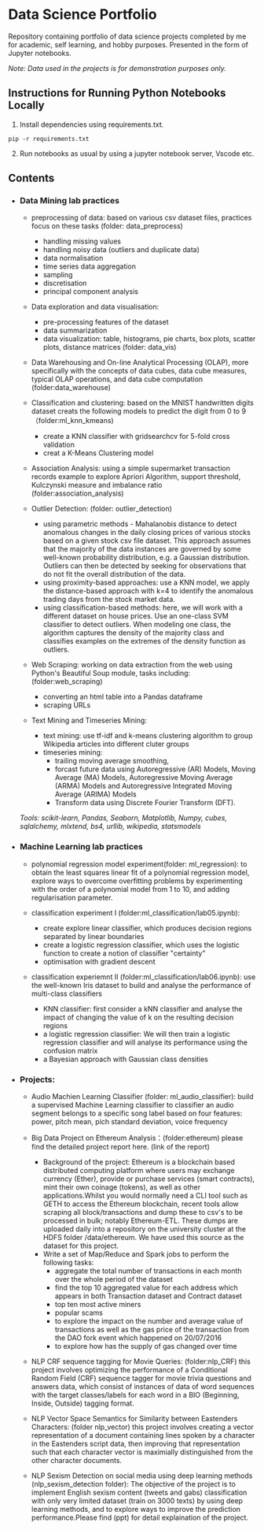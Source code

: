 # Data Science Portfolio
Repository containing portfolio of data science projects completed by me for academic, self learning, and hobby purposes. Presented in the form of Jupyter notebooks.

_Note: Data used in the projects is for demonstration purposes only._

## Instructions for Running Python Notebooks Locally
1. Install dependencies using requirements.txt.
```
pip -r requirements.txt
```
2. Run notebooks as usual by using a jupyter notebook server, Vscode etc.

## Contents
- ### Data Mining lab practices
    - preprocessing of data: based on various csv dataset files, practices focus on these tasks  (folder: data_preprocess)
        - handling missing values 
        - handling noisy data (outliers and duplicate data) 
        - data normalisation 
        - time series data aggregation
        - sampling
        - discretisation
        - principal component analysis

    - Data exploration and data visualisation: 
        - pre-processing features of the dataset
        - data summarization
        - data visualization: table, histograms, pie charts, box plots, scatter plots, distance matrices (folder: data_vis) 

    - Data Warehousing and On-line Analytical Processing (OLAP), more specifically with the concepts of data cubes, data cube measures, typical OLAP operations, and data cube computation (folder:data_warehouse)

    - Classification and clustering: based on the MNIST handwritten digits dataset creats the following models to predict the digit from 0 to 9 （folder:ml_knn_kmeans)
        - create a KNN classifier with gridsearchcv for 5-fold cross validation
        - creat a K-Means Clustering model

    -  Association Analysis: using a simple supermarket transaction records example to explore Apriori Algorithm, support threshold,  Kulczynski measure and imbalance ratio (folder:association_analysis)

    - Outlier Detection: (folder: outlier_detection)
        - using parametric methods - Mahalanobis distance to detect anomalous changes in the daily closing prices of various stocks based on a given stock csv file dataset. This approach assumes that the majority of the data instances are governed by some well-known probability distribution, e.g. a Gaussian distribution. Outliers can then be detected by seeking for observations that do not fit the overall distribution of the data.
        - using proximity-based approaches: use a KNN model, we apply the distance-based approach with k=4 to identify the anomalous trading days from the stock market data. 
        - using classification-based methods: here, we will work with a different dataset on house prices. Use an one-class SVM classifier to detect outliers. When modeling one class, the algorithm captures the density of the majority class and classifies examples on the extremes of the density function as outliers.
    
    - Web Scraping: working on data extraction from the web using Python's Beautiful Soup module, tasks including: (folder:web_scraping)
        - converting an html table into a Pandas dataframe
        - scraping URLs
    - Text Mining and Timeseries Mining: 
        - text mining: use tf-idf and k-means clustering algorithm to group Wikipedia articles into different cluter groups
        - timeseries mining: 
            - trailing moving average smoothing, 
            - forcast future data using Autoregressive (AR) Models, Moving Average (MA) Models, Autoregressive Moving Average (ARMA) Models and Autoregressive Integrated Moving Average (ARIMA) Models
            - Transform data using Discrete Fourier Transform (DFT). 

    _Tools: scikit-learn, Pandas, Seaborn, Matplotlib, Numpy, cubes, sqlalchemy, mlxtend, bs4, urllib, wikipedia, statsmodels_

- ### Machine Learning lab practices
    -  polynomial regression model experiment(folder: ml_regression): to obtain the least squares linear fit of a polynomial regression model,  explore ways to overcome overfitting problems by experimenting with the order of a polynomial model from 1 to 10, and adding regularisation parameter. 

    - classification experiment I (folder:ml_classification/lab05.ipynb): 
        - create explore linear classifier,  which produces decision regions separated by linear boundaries
        - create a logistic regression classifier, which uses the logistic function to create a notion of classifier "certainty"
        - optimisation with gradient descent
    - classification experiemnt II (folder:ml_classification/lab06.ipynb): use the well-known Iris dataset to build and analyse the performance of multi-class classifiers
        - KNN classifier: first consider a kNN classifier and analyse the impact of changing the value of k on the resulting decision regions
        - a logistic regression classifier:  We will then train a logistic regression classifier and will analyse its performance using the confusion matrix
        - a Bayesian approach with Gaussian class densities

- ### Projects:
    - Audio Machien Learning Classifier (folder: ml_audio_classifier): build a supervised Machine Learning classifier to classifier an audio segment belongs to a specific song label based on four features: power, pitch mean, pich standard deviation, voice frequency

    - Big Data Project on Ethereum Analysis：(folder:ethereum) please find the detailed project report here. (link of the report)
        - Background of the project: Ethereum is a blockchain based distributed computing platform where users may exchange currency (Ether), provide or purchase services (smart contracts), mint their own coinage (tokens), as well as other applications.Whilst you would normally need a CLI tool such as GETH to access the Ethereum blockchain, recent tools allow scraping all block/transactions and dump these to csv's to be processed in bulk; notably Ethereum-ETL. These dumps are uploaded daily into a repository on the university cluster at the HDFS folder /data/ethereum. We have used this source as the dataset for this project.
        - Write a set of Map/Reduce and Spark jobs to perform the following tasks:
            - aggregate the total number of transactions in each month over the whole period of the dataset
            - find the top 10 aggregated value for each address which appears in both Transaction dataset and Contract dataset
            - top ten most active miners    
            - popular scams
            - to explore the impact on the number and average value of transactions as well as the gas price of the transaction from the DAO fork event which happened on 20/07/2016
            - to explore how has the supply of gas changed over time

    
    - NLP CRF sequence tagging for Movie Queries: (folder:nlp_CRF) this project involves optimizing the performance of a Conditional Random Field (CRF) sequence tagger for movie trivia questions and answers data, which consist of instances of data of word sequences with the target classes/labels for each word in a BIO (Beginning, Inside, Outside) tagging format.

    - NLP Vector Space Semantics for Similarity between Eastenders Characters: (folder nlp_vector) this project involves creating a vector representation of a document containing lines spoken by a character in the Eastenders script data, then improving that representation such that each character vector is maximially distinguished from the other character documents. 

    - NLP Sexism Detection on social media using deep learning methods (nlp_sexism_detection folder): The objective of the project is to implement English sexism content (tweets and gabs) classification with only very limited dataset (train on 3000 texts) by using deep learning methods, and to explore ways to improve the prediction performance.Please find (ppt) for detail explaination of the project. 







